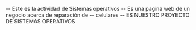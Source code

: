 -- Este es la actividad de Sistemas operativos
-- Es una pagina web de un negocio acerca de reparación de 
-- celulares
-- ES NUESTRO PROYECTO DE SISTEMAS OPERATIVOS

